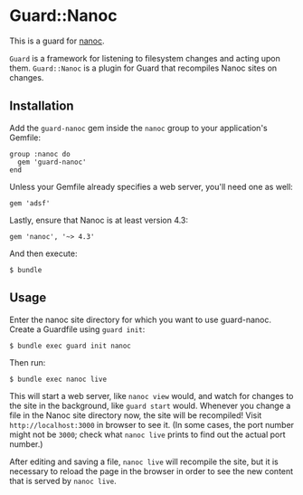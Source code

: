 # Guard::Nanoc

This is a guard for [nanoc](https://nanoc.ws/).

`Guard` is a framework for listening to filesystem changes and acting upon them. `Guard::Nanoc` is a plugin for Guard that recompiles Nanoc sites on changes.

## Installation

Add the `guard-nanoc` gem inside the `nanoc` group to your application's Gemfile:

    group :nanoc do
      gem 'guard-nanoc'
    end

Unless your Gemfile already specifies a web server, you'll need one as well:

    gem 'adsf'

Lastly, ensure that Nanoc is at least version 4.3:

    gem 'nanoc', '~> 4.3'

And then execute:

    $ bundle

## Usage

Enter the nanoc site directory for which you want to use guard-nanoc. Create a Guardfile using `guard init`:

    $ bundle exec guard init nanoc

Then run:

    $ bundle exec nanoc live

This will start a web server, like `nanoc view` would, and watch for changes
to the site in the background, like `guard start` would. Whenever you change
a file in the Nanoc site directory now, the site will be recompiled!
Visit `http://localhost:3000` in browser to see it. (In some cases, the port
number might not be `3000`; check what `nanoc live` prints to find out
the actual port number.)

After editing and saving a file, `nanoc live` will recompile the site, but it
is necessary to reload the page in the browser in order to see the new content
that is served by `nanoc live`.
